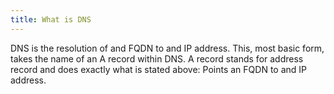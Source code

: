 ```yaml
---
title: What is DNS
---
```

DNS is the resolution of and FQDN to and IP address.
This, most basic form, takes the name of an A record within DNS.
A record stands for address record and does exactly what is stated above: Points an FQDN to and IP address.
